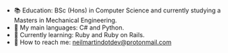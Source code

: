 - :books:  Education: BSc (Hons) in Computer Science and currently studying a Masters in Mechanical Engineering.
- :speech_balloon: My main languages: C# and Python.
- :seedling: Currently learning: Ruby and Ruby on Rails.
- :calling: How to reach me: neilmartindotdev@protonmail.com
